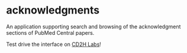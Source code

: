 # acknowledgments

An application supporting search and browsing of the acknowledgment sections of PubMed Central papers.

Test drive the interface on [CD2H Labs](http://labs.cd2h.org/acknowledgments)!
